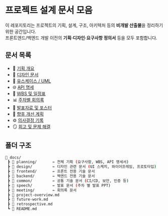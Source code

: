 # 프로젝트 설계 문서 모음

이 레포지토리는 프로젝트의 기획, 설계, 구조, 아키텍처 등의 **비개발 산출물**을 정리하기 위한 공간입니다.  
프론트엔드/백엔드 개발 이전의 **기획·디자인·요구사항 정의서** 등을 모두 포함합니다.

## 문서 목록

- 🎯 [기획 개요](./project-overview.md)
- 📐 [디자인 문서](./design/)
- 🧩 [유스케이스 / UML](./planning/uml.png)
- 🌐 [API 명세](./planning/API_spec.md)
- 📆 [WBS 및 일정표](./planning/SABU_WBS.md)
- 📊 [주차별 회의록](./meeting/)
- 🚀 [발표자료 및 포스터](./speech/)
- 🧭 [향후 개선 계획](./future-work.md)
- ⚙️ [의사결정 기록](./decision-log.md)
- 🪞 [회고 및 문제 해결](./retrospective.md)  

## 폴더 구조

```bash
📁 docs/
 ┣ 📂 planning/       ← 전체 기획 (요구사항, WBS, API 명세서)
 ┣ 📂 design/         ← 디자인 관련 문서 (UI 스케치, 와이어프레임, 프로토타입)
 ┣ 📂 frontend/       ← 프론트 전용 기술 문서
 ┣ 📂 backend/        ← 백엔드 전용 기술 문서
 ┣ 📂 common/         ← 공통 기술 문서 (CI/CD, 보안, 인증 등)
 ┣ 📂 speech/         ← 발표 문서 (주차 별 발표 PPT)
 ┣ 📂 meeting/        ← 회의록 문서
 ┣ 📜 project-overview.md
 ┣ 📜 future-work.md
 ┣ 📜 retrospective.md
 ┗ 📜 README.md
